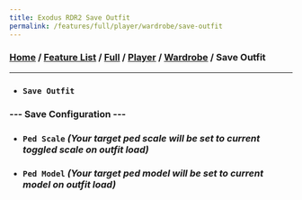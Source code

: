 ```yaml
---
title: Exodus RDR2 Save Outfit
permalink: /features/full/player/wardrobe/save-outfit
---
```

### [Home](/) / [Feature List](/features) / [Full](/features/full) / [Player](/features/full/player) / [Wardrobe](/features/full/player/wardrobe) / Save Outfit
---
- ### `Save Outfit`
### --- Save Configuration ---
- ### `Ped Scale` *(Your target ped scale will be set to current toggled scale on outfit load)*
- ### `Ped Model` *(Your target ped model will be set to current model on outfit load)*
